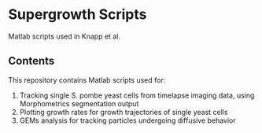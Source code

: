 # Supergrowth Scripts
Matlab scripts used in Knapp et al. 

## Contents

This repository contains Matlab scripts used for:

1. Tracking single S. pombe yeast cells from timelapse imaging data, using Morphometrics segmentation output 
2. Plotting growth rates for growth trajectories of single yeast cells
3. GEMs analysis for tracking particles undergoing diffusive behavior
